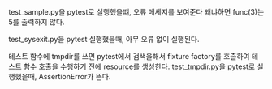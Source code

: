 test_sample.py을 pytest로 실행했을떄, 오류 메세지를 보여준다 왜냐하면 func(3)는 5를 출력하지 않다.

test_sysexit.py을 pytest 실행했을때, 아무 오류 없이 실행된다.

테스트 함수에 tmpdir를 쓰면 pytest에서 검색을해서 fixture factory를 호출하여
테스트 함수 호출을 수행하기 전에 resource를 생성한다.
test_tmpdir.py을 pytest로 실행했을때, AssertionError가 뜬다.
